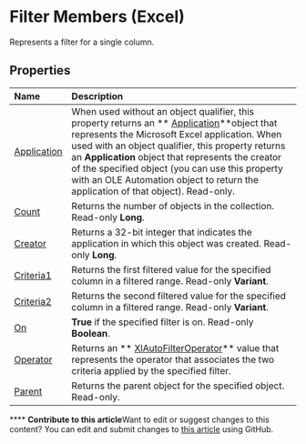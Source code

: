 
# Filter Members (Excel)
Represents a filter for a single column.

## Properties



|**Name**|**Description**|
|:-----|:-----|
| [Application](92bb8fa0-ba2a-1dd5-c497-8e4a6d351365.md)|When used without an object qualifier, this property returns an  ** [Application](19b73597-5cf9-4f56-8227-b5211f657f6f.md)**object that represents the Microsoft Excel application. When used with an object qualifier, this property returns an  **Application** object that represents the creator of the specified object (you can use this property with an OLE Automation object to return the application of that object). Read-only.|
| [Count](873bd62a-85a1-32d5-92b9-6959499d57e9.md)|Returns the number of objects in the collection. Read-only  **Long**.|
| [Creator](648b0917-011b-ec4f-4a7a-7a56b070a8cd.md)|Returns a 32-bit integer that indicates the application in which this object was created. Read-only  **Long**.|
| [Criteria1](c1414fe3-92fd-e5cd-c60b-64e00cdf4973.md)|Returns the first filtered value for the specified column in a filtered range. Read-only  **Variant**.|
| [Criteria2](73bd97f8-8ee7-b2a0-8f9c-6a20e3e11d09.md)|Returns the second filtered value for the specified column in a filtered range. Read-only  **Variant**.|
| [On](3e325750-2fdc-631f-e116-90769958366c.md)| **True** if the specified filter is on. Read-only **Boolean**.|
| [Operator](98f56294-f36b-3766-5a4c-b416f2f85399.md)|Returns an  ** [XlAutoFilterOperator](d6948582-2c47-08a7-a145-f30e3b64a6c5.md)** value that represents the operator that associates the two criteria applied by the specified filter.|
| [Parent](49838d47-55f8-6239-2fe3-735b1a97eb7e.md)|Returns the parent object for the specified object. Read-only.|

****   **Contribute to this article**Want to edit or suggest changes to this content? You can edit and submit changes to  [this article](https://github.com/jhershey00/VBA_Excel_Test/OpenXMLCon/articles/b0b547af-04f2-6fff-1026-3850c369099a.md) using GitHub.

